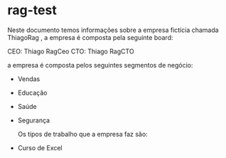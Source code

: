 # rag-test

Neste documento temos informações sobre a empresa fictícia chamada ThiagoRag , a empresa é composta pela seguinte board:

CEO: Thiago RagCeo
CTO: Thiago RagCTO

a empresa é composta pelos seguintes segmentos de negócio:

- Vendas
- Educação
- Saúde
- Segurança

  Os tipos de trabalho que a empresa faz são:

- Curso de Excel
